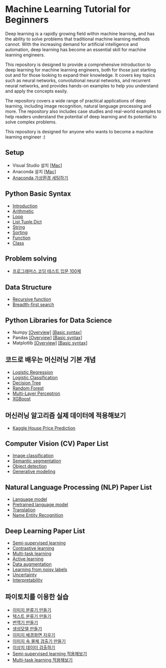 # Machine Learning Tutorial for Beginners

Deep learning is a rapidly growing field within machine learning, and has the ability to solve problems that traditional machine learning methods cannot. With the increasing demand for artificial intelligence and automation, deep learning has become an essential skill for machine learning engineers.

This repository is designed to provide a comprehensive introduction to deep learning for machine learning engineers, both for those just starting out and for those looking to expand their knowledge. It covers key topics such as neural networks, convolutional neural networks, and recurrent neural networks, and provides hands-on examples to help you understand and apply the concepts easily.

The repository covers a wide range of practical applications of deep learning, including image recognition, natural language processing and more. The repository also includes case studies and real-world examples to help readers understand the potential of deep learning and its potential to solve complex problems.

This repository is designed for anyone who wants to become a machine learning engineer :)


## Setup
* Visual Studio 설치 [[Mac]](https://www.lainyzine.com/ko/article/how-to-install-visual-studio-code-on-macos/)
* Anaconda 설치 [[Mac]](https://jsikim1.tistory.com/186)
* [Anaconda 가상환경 세팅하기](/setup/conda/README.md)

## Python Basic Syntax
* [Introduction](/grammer/intro/README.md)
* [Arithmetic](/grammer/operations/README.md)
* [Loop](/grammer/loop/README.md)
* [List,Tuple,Dict](/grammer/data_type/README.md)
* [String](/grammer/string/README.md)
* [Sorting](/grammer/sorting/README.md)
* [Function](/grammer/function/README.md)
* [Class](/grammer/class/README.md)

## Problem solving
* [프로그래머스 코딩 테스트 입문 100제](https://school.programmers.co.kr/learn/challenges?utm_source=google&utm_medium=cpc&utm_campaign=codingtest_test&utm_content=%EC%BD%94%EB%94%A9%ED%85%8C%EC%8A%A4%ED%8A%B8&utm_term=&gclid=CjwKCAiArNOeBhAHEiwAze_nKA0add9ucnnlSkePQ3zwa0Gd9KN-o42ZrlrGFjrpn69AFm4fQUwgWxoCl9cQAvD_BwE&order=acceptance_desc&page=1&levels=0&languages=python3)

## Data Structure
* [Recursive function](/coding_test/recursive/README.md)
* [Breadth-first search ](/coding_test/bfs/README.md)

## Python Libraries for Data Science
* Numpy [[Overview]](/numpy/basic/README.md) [[Basic syntax]](/numpy/syntax/README.md)
* Pandas [[Overview]](/pandas/basic/README.md) [[Basic syntax]](/pandas/syntax/README.md)
* Matplotlib [[Overview]](/matplotlib/basic/README.md) [[Basic syntax]](/matplotlib/syntax/README.md)


## 코드로 배우는 머신러닝 기본 개념
* [Logistic Regression](/ml_code/logistic_regression/README.md)
* [Logistic Classification](/ml_code/logistic_classification/README.md)
* [Decision Tree](/ml_code/decision_tree/README.md)
* [Random Forest](/ml_code/random_forest/README.md)
* [Multi-Layer Perceptron](/ml_code/mlp/README.md)
* [XGBoost](/ml_code/xgboost/README.md)

## 머신러닝 알고리즘 실제 데이터에 적용해보기
* [Kaggle House Price Prediction](/kaggle/house_price_prediction/README.md)

## Computer Vision (CV) Paper List
* [Image classification](/paper/classification/README.md)
* [Semantic segmentation](/paper/segmentation/README.md)
* [Object detection](/paper/object_detection/README.md)
* [Generative modeling](/paper/generative_modeling/README.md)

## Natural Language Processing (NLP) Paper List
* [Language model](/paper/lm/README.md)
* [Pretrained language model](/paper/plm/README.md)
* [Translation](/paper/translation/README.md)
* [Name Entity Recognition](/paper/ner/README.md)

## Deep Learning Paper List
* [Semi-supervised learning](/paper/semi_supervised_learning/README.md)
* [Contrastive learning](/paper/contrastive_learning/README.md)
* [Multi-task learning](/paper/multi_task_learning/README.md)
* [Active learning](/paper/active_learning/README.md)
* [Data augmentation](/paper/data_augmentation/README.md)
* [Learning from noisy labels](/paper/noisy_labels/README.md)
* [Uncertainty](/paper/uncertainty/README.md)
* [Interpretability](/paper/interpretability/README.md)

## 파이토치를 이용한 실습
* [이미지 분류기 만들기](/torch_example/image_classifier/README.md)
* [텍스트 분류기 만들기](/torch_example/image_classifier/README.md)
* [번역기 만들기](/torch_example/image_classifier/README.md)
* [생성모델 만들기](/torch_example/image_classifier/README.md)
* [이미지 배경화면 지우기](/torch_example/image_classifier/README.md)
* [이미지 속 물체 검출기 만들기](/torch_example/image_classifier/README.md)
* [이상치 데이터 검출하기](/torch_example/image_classifier/README.md)
* [Semi-supervised learning 적용해보기](/torch_example/image_classifier/README.md)
* [Multi-task learning 적용해보기](/torch_example/image_classifier/README.md)


